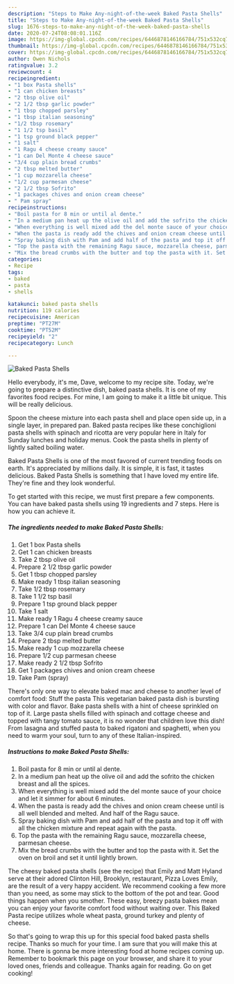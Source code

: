 ```yaml
---
description: "Steps to Make Any-night-of-the-week Baked Pasta Shells"
title: "Steps to Make Any-night-of-the-week Baked Pasta Shells"
slug: 1676-steps-to-make-any-night-of-the-week-baked-pasta-shells
date: 2020-07-24T08:08:01.116Z
image: https://img-global.cpcdn.com/recipes/6446878146166784/751x532cq70/baked-pasta-shells-recipe-main-photo.jpg
thumbnail: https://img-global.cpcdn.com/recipes/6446878146166784/751x532cq70/baked-pasta-shells-recipe-main-photo.jpg
cover: https://img-global.cpcdn.com/recipes/6446878146166784/751x532cq70/baked-pasta-shells-recipe-main-photo.jpg
author: Owen Nichols
ratingvalue: 3.2
reviewcount: 4
recipeingredient:
- "1 box Pasta shells"
- "1 can chicken breasts"
- "2 tbsp olive oil"
- "2 1/2 tbsp garlic powder"
- "1 tbsp chopped parsley"
- "1 tbsp italian seasoning"
- "1/2 tbsp rosemary"
- "1 1/2 tsp basil"
- "1 tsp ground black pepper"
- "1 salt"
- "1 Ragu 4 cheese creamy sauce"
- "1 can Del Monte 4 cheese sauce"
- "3/4 cup plain bread crumbs"
- "2 tbsp melted butter"
- "1 cup mozzarella cheese"
- "1/2 cup parmesan cheese"
- "2 1/2 tbsp Sofrito"
- "1 packages chives and onion cream cheese"
- " Pam spray"
recipeinstructions:
- "Boil pasta for 8 min or until al dente."
- "In a medium pan heat up the olive oil and add the sofrito the chicken breast and all the spices."
- "When everything is well mixed add the del monte sauce of your choice and let it simmer for about 6 minutes."
- "When the pasta is ready add the chives and onion cream cheese until is all well blended and melted. And half of the Ragu sauce."
- "Spray baking dish with Pam and add half of the pasta and top it off with all the chicken mixture and repeat again with the pasta."
- "Top the pasta with the remaining Ragu sauce, mozzarella cheese, parmesan cheese."
- "Mix the bread crumbs with the butter and top the pasta with it. Set the oven on broil and set it until lightly brown."
categories:
- Recipe
tags:
- baked
- pasta
- shells

katakunci: baked pasta shells 
nutrition: 119 calories
recipecuisine: American
preptime: "PT27M"
cooktime: "PT52M"
recipeyield: "2"
recipecategory: Lunch

---
```



![Baked Pasta Shells](https://img-global.cpcdn.com/recipes/6446878146166784/751x532cq70/baked-pasta-shells-recipe-main-photo.jpg)

Hello everybody, it's me, Dave, welcome to my recipe site. Today, we're going to prepare a distinctive dish, baked pasta shells. It is one of my favorites food recipes. For mine, I am going to make it a little bit unique. This will be really delicious.

Spoon the cheese mixture into each pasta shell and place open side up, in a single layer, in prepared pan. Baked pasta recipes like these conchiglioni pasta shells with spinach and ricotta are very popular here in Italy for Sunday lunches and holiday menus. Cook the pasta shells in plenty of lightly salted boiling water.

Baked Pasta Shells is one of the most favored of current trending foods on earth. It's appreciated by millions daily. It is simple, it is fast, it tastes delicious. Baked Pasta Shells is something that I have loved my entire life. They're fine and they look wonderful.


To get started with this recipe, we must first prepare a few components. You can have baked pasta shells using 19 ingredients and 7 steps. Here is how you can achieve it.

<!--inarticleads1-->

##### The ingredients needed to make Baked Pasta Shells:

1. Get 1 box Pasta shells
1. Get 1 can chicken breasts
1. Take 2 tbsp olive oil
1. Prepare 2 1/2 tbsp garlic powder
1. Get 1 tbsp chopped parsley
1. Make ready 1 tbsp italian seasoning
1. Take 1/2 tbsp rosemary
1. Take 1 1/2 tsp basil
1. Prepare 1 tsp ground black pepper
1. Take 1 salt
1. Make ready 1 Ragu 4 cheese creamy sauce
1. Prepare 1 can Del Monte 4 cheese sauce
1. Take 3/4 cup plain bread crumbs
1. Prepare 2 tbsp melted butter
1. Make ready 1 cup mozzarella cheese
1. Prepare 1/2 cup parmesan cheese
1. Make ready 2 1/2 tbsp Sofrito
1. Get 1 packages chives and onion cream cheese
1. Take  Pam (spray)


There&#39;s only one way to elevate baked mac and cheese to another level of comfort food: Stuff the pasta This vegetarian baked pasta dish is bursting with color and flavor. Bake pasta shells with a hint of cheese sprinkled on top of it. Large pasta shells filled with spinach and cottage cheese and topped with tangy tomato sauce, it is no wonder that children love this dish! From lasagna and stuffed pasta to baked rigatoni and spaghetti, when you need to warm your soul, turn to any of these Italian-inspired. 

<!--inarticleads2-->

##### Instructions to make Baked Pasta Shells:

1. Boil pasta for 8 min or until al dente.
1. In a medium pan heat up the olive oil and add the sofrito the chicken breast and all the spices.
1. When everything is well mixed add the del monte sauce of your choice and let it simmer for about 6 minutes.
1. When the pasta is ready add the chives and onion cream cheese until is all well blended and melted. And half of the Ragu sauce.
1. Spray baking dish with Pam and add half of the pasta and top it off with all the chicken mixture and repeat again with the pasta.
1. Top the pasta with the remaining Ragu sauce, mozzarella cheese, parmesan cheese.
1. Mix the bread crumbs with the butter and top the pasta with it. Set the oven on broil and set it until lightly brown.


The cheesy baked pasta shells (see the recipe) that Emily and Matt Hyland serve at their adored Clinton Hill, Brooklyn, restaurant, Pizza Loves Emily, are the result of a very happy accident. We recommend cooking a few more than you need, as some may stick to the bottom of the pot and tear. Good things happen when you smother. These easy, breezy pasta bakes mean you can enjoy your favorite comfort food without waiting over. This Baked Pasta recipe utilizes whole wheat pasta, ground turkey and plenty of cheese. 

So that's going to wrap this up for this special food baked pasta shells recipe. Thanks so much for your time. I am sure that you will make this at home. There is gonna be more interesting food at home recipes coming up. Remember to bookmark this page on your browser, and share it to your loved ones, friends and colleague. Thanks again for reading. Go on get cooking!
